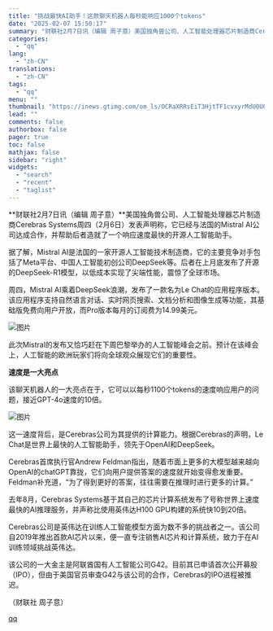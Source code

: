 ```yaml
---
title: "挑战最快AI助手！这款聊天机器人每秒能响应1000个tokens"
date: "2025-02-07 15:50:17"
summary: "财联社2月7日讯（编辑 周子意）美国独角兽公司、人工智能处理器芯片制造商Cerebras Syste..."
categories:
  - "qq"
lang:
  - "zh-CN"
translations:
  - "zh-CN"
tags:
  - "qq"
menu: ""
thumbnail: "https://inews.gtimg.com/om_ls/OCRaXRRsEiT3HjtTF1cvxyrMdU0U0oDFcr398OL1JT6bgAA_640360/0"
lead: ""
comments: false
authorbox: false
pager: true
toc: false
mathjax: false
sidebar: "right"
widgets:
  - "search"
  - "recent"
  - "taglist"
---
```


**财联社2月7日讯（编辑 周子意）**美国独角兽公司、人工智能处理器芯片制造商Cerebras Systems周四（2月6日）发表声明称，它已经与法国的Mistral AI公司达成合作，并帮助后者造就了一个响应速度最快的开源人工智能助手。

据了解，Mistral AI是法国的一家开源人工智能技术制造商，它的主要竞争对手包括了Meta平台、中国人工智能初创公司DeepSeek等。后者在上月底发布了开源的DeepSeek-R1模型，以低成本实现了尖端性能，震惊了全球市场。

周四，Mistral AI乘着DeepSeek浪潮，发布了一款名为Le Chat的应用程序版本。该应用程序支持自然语言对话、实时网页搜索、文档分析和图像生成等功能，其基础版免费向用户开放，而Pro版本每月的订阅费为14.99美元。

![图片](https://inews.gtimg.com/om_bt/ON7Kqs_Oy2izedtP4HY6vdQcjgGTQTXtW4kfF5fn0UVZkAA/641)

此次Mistral的发布又恰巧赶在下周巴黎举办的人工智能峰会之前。预计在该峰会上，人工智能的欧洲玩家们将向全球观众展现它们的重要性。

**速度是一大亮点**

该聊天机器人的一大亮点在于，它可以以每秒1100个tokens的速度响应用户的问题，接近GPT-4o速度的10倍。

![图片](https://inews.gtimg.com/om_bt/O4VRFWDYB0K6XmOvdm7aMMKpYMIdPzHeVoPp1UmzCs-OgAA/641)

这一速度背后，是Cerebras公司为其提供的计算能力。根据Cerebras的声明，Le Chat是世界上最快的人工智能助手，领先于OpenAI和DeepSeek。

Cerebras首席执行官Andrew Feldman指出，随着市面上更多的大模型越来越向OpenAI的chatGPT靠拢，它们向用户提供答案的速度就开始变得愈发重要。Feldman补充道，“为了得到更好的答案，往往需要在推理时进行更多的计算。”

去年8月，Cerebras Systems基于其自己的芯片计算系统发布了号称世界上速度最快的AI推理服务，并声称比使用英伟达H100 GPU构建的系统快10到20倍。

Cerebras公司是英伟达在训练人工智能模型方面为数不多的挑战者之一。该公司自2019年推出首款AI芯片以来，便一直专注销售AI芯片和计算系统，致力于在AI训练领域挑战英伟达。

该公司的一大金主是阿联酋国有人工智能公司G42。目前其已申请首次公开募股（IPO），但由于美国官员审查G42与该公司的合作，Cerebras的IPO进程被推迟。

（财联社 周子意）

[qq](https://new.qq.com/rain/a/20250207A05O7800)
